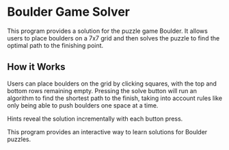 # Boulder Game Solver

This program provides a solution for the puzzle game Boulder. It allows users to place boulders on a 7x7 grid and then solves the puzzle to find the optimal path to the finishing point.

## How it Works

Users can place boulders on the grid by clicking squares, with the top and bottom rows remaining empty. Pressing the solve button will run an algorithm to find the shortest path to the finish, taking into account rules like only being able to push boulders one space at a time.

Hints reveal the solution incrementally with each button press.

This program provides an interactive way to learn solutions for Boulder puzzles.
